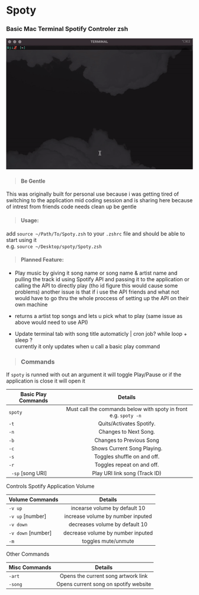# Spoty 
 <h3>Basic Mac Terminal Spotify Controler zsh</h3>
 
 ![Alt text](/demo/demo.gif?raw=true "demo")
 
 > <h4>Be Gentle</h4>
 
 This was originally built for personal use because i was getting tired of switching to the application mid coding session 
 and is sharing here because of intrest from friends code needs clean up be gentle 
 
 
 
 > <h4>Usage:</h4>
 
add ```source ~/Path/To/Spoty.zsh``` to your  ```.zshrc``` file and should be able to start using it <br />
e.g. ```source ~/Desktop/spoty/Spoty.zsh ```


 
 > <h4>Planned Feature:</h4>
 
 * Play music by giving it song name or song name & artist name and pulling the track id using Spotify API and passing it to the application or calling the API to directly play (tho id figure this would cause some problems)
 another issue is that if i use the API friends and what not would have to go thru the whole proccess of setting up the API on their own machine
 
 * returns a artist top songs and lets u pick what to play (same issue as above would need to use API)
 
 * Update terminal tab with song title automaticly | cron job? while loop + sleep ? <br/>
 currently it only updates when u call a basic play command


 
 > <h3>Commands</h3>

  If `spoty` is runned with out an argument it will toggle Play/Pause or if the application is close it will open it 
 
  
| Basic Play Commands  | Details |
| ------------- | :-------------: |
| `spoty` | Must call the commands below with spoty in front e.g. ```spoty -n ```|
| ```-t ```  | Quits/Activates Spotify.  |
| ```-n ``` | Changes to Next Song. |
| ```-b ``` | Changes to Previous Song |
| ```-c ``` | Shows Current Song Playing. |
| ```-s ``` | Toggles shuffle on and off. |
| ```-r ``` | Toggles repeat on and off. |
| ``` -sp``` [song URI]  | Play URI link song (Track ID) |


 Controls Spotify Application Volume


| Volume Commands  | Details |
| :------------- | :-------------: |
|  `-v up`  | incearse volume by default 10  |
|  `-v up`  [number]  | increase volume by number inputed  |
|  `-v down` | decreases volume by default 10 |
|  `-v down` [number] | decrease volume by number inputed |
|  `-m` |  toggles mute/unmute |

Other Commands 

| Misc Commands  | Details |
| :------------- | :-------------: |
|`-art`| Opens the current song artwork link|
|`-song`| Opens current song on spotify website|
